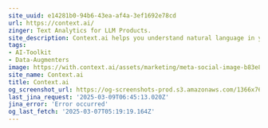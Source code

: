 ```yaml
---
site_uuid: e14281b0-94b6-43ea-af4a-3ef1692e78cd
url: https://context.ai/
zinger: Text Analytics for LLM Products.
site_description: Context.ai helps you understand natural language in your LLM powered products.
tags:
- AI-Toolkit
- Data-Augmenters
image: https://with.context.ai/assets/marketing/meta-social-image-b83e80bf36610d133cc9f8df8473b886cbdc91950eb329bab05d8e26a22afadf.png
site_name: Context.ai
title: Context.ai
og_screenshot_url: https://og-screenshots-prod.s3.amazonaws.com/1366x768/80/false/3c22b3fc4fd647b69794620fa840c8a8de677de22ad0d3b66e3124424ac63110.jpeg
last_jina_request: '2025-03-09T06:45:13.020Z'
jina_error: 'Error occurred'
og_last_fetch: '2025-03-07T05:19:19.164Z'
---
```



